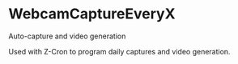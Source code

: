 # WebcamCaptureEveryX
Auto-capture and video generation


Used with Z-Cron to program daily captures and video generation.
